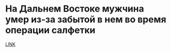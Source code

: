 # На Дальнем Востоке мужчина умер из-за забытой в нем во время операции салфетки



[LINK](https://varlamov.ru/1901037.html)